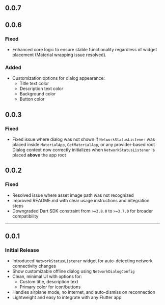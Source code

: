 ## 0.0.7

## 0.0.6

### Fixed
- Enhanced core logic to ensure stable functionality regardless of widget placement (Material wrapping issue resolved).

### Added
- Customization options for dialog appearance:
  - Title text color
  - Description text color
  - Background color
  - Button color

## 0.0.3

### Fixed
- Fixed issue where dialog was not shown if `NetworkStatusListener` was placed inside `MaterialApp`, `GetMaterialApp`, or any provider-based root
  Dialog context now correctly initializes when `NetworkStatusListener` is placed **above** the app root


## 0.0.2

### Fixed
- Resolved issue where asset image path was not recognized
- Improved README.md with clear usage instructions and integration steps
- Downgraded Dart SDK constraint from `>=3.8.0` to `>=3.7.0` for broader compatibility

---

## 0.0.1

### Initial Release
- Introduced `NetworkStatusListener` widget for auto-detecting network connectivity changes
- Show customizable offline dialog using `NetworkDialogConfig`
- Clean, minimal UI with options for:
    - Custom title, description text
    - Primary color for icon/buttons
- Handles airplane mode, no internet, and auto-dismiss on reconnection
- Lightweight and easy to integrate with any Flutter app

